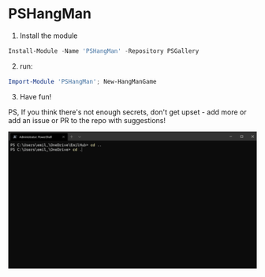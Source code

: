 # PSHangMan
1. Install the module
```powershell
Install-Module -Name 'PSHangMan' -Repository PSGallery
```
2. run: 
```powershell
Import-Module 'PSHangMan'; New-HangManGame
```
3. Have fun!

PS, If you think there's not enough secrets, don't get upset - add more or add an issue or PR to the repo with suggestions!
  
![](PSHangMan.gif)
